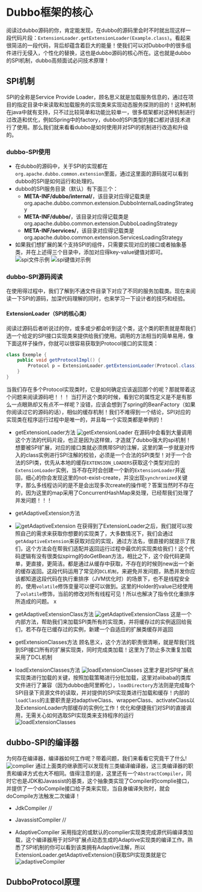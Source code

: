 # Dubbo框架的核心

阅读过dubbo源码的你，肯定能发现，在dubbo的源码里会时不时就出现这样一段代码片段：`ExtensionLoader.getExtensionLoader(Example.class)`。看起来很简洁的一段代码，背后却蕴含着巨大的能量！使我们可以对Dubbo中的很多组件进行无侵入，个性化的替换，这也是dubbo源码的核心所在。这也就是dubbo的SPI机制，dubbo高频面试必问技术原理！

## SPI机制

SPI的全称是Service Provide Loader，顾名思义就是加载服务信息的，通过在项目的指定目录中来读取和加载服务的实现类来实现动态服务探测的目的！这种机制在java中就有支持，只不过比较简单和功能比较单一，很多框架都对这种机制进行过改造和优化，例如Spring中的factory，dubbo的SPI类型的接口都对该技术进行了使用。那么我们就来看看dubbo是如何使用并对SPI的机制进行改造和升级的。

### dubbo-SPI使用

- 在dubbo的源码中，关于SPI的实现都在`org.apache.dubbo.common.extension`里面，通过这里面的源码就可以看到dubbo的SPI是如何运行和处理的。
- dubbo的SPI服务目录（默认）有下面三个：
  - __META-INF/dubbo/internal/__，该目录对应得记载类是org.apache.dubbo.common.extension.DubboInternalLoadingStrategy
  - __META-INF/dubbo/__，该目录对应得记载类是org.apache.dubbo.common.extension.DubboLoadingStrategy
  - __META-INF/services/__，该目录对应得记载类是org.apache.dubbo.common.extension.ServicesLoadingStrategy
- 如果我们想扩展的某个支持SPI的组件，只需要实现对应的接口或者抽象基类，并在上述得三个目录中，添加对应得key-value键值对即可。
  ![spi文件示例](../image/dubbo/spi-file.png)
  ![spi键值对示例](../image/dubbo/spi-file-values.png)

### dubbo-SPI源码阅读

在使用得过程中，我们了解到不通文件目录下对应了不同的服务加载类。现在来阅读一下SPI的源码，加深代码理解的同时，也来学习一下设计者的技巧和经验。

#### ExtensionLoader（SPI的核心类）

阅读过源码后者听说过的你，或多或少都会听到这个类，这个类的职责就是帮我们选一个给定的SPI接口实现类来提供给我们使用。调用的方法相当的简单易用，像下面这样子操作，你就可以很容易获取到Protocol接口的实现类：

```java
class Exemple {
    public void getProtocolImpl() {
        Protocol p = ExtensionLoader.getExtensionLoader(Protocol.class).getAdaptiveExtension();
    }
}
```

当我们存在多个Protocol实现类时，它是如何确定应该返回那个的呢？那就带着这个问题来阅读源码吧！！！
当打开这个类的时候，看到它的属性定义是不是有那么一点眼熟却又有点不一样呢？没错，应该会想到了spring的BeanFactory（如果你阅读过它的源码的话），相似的缓存机制！我们不难得到一个结论，SPI对应的实现类在程序运行过程中是唯一的，并且每一个实现类都是单例的！

- getExtensionLoader方法
  ![getExtensionLoader](../image/dubbo/getExtensionLoader.png)
  在源码中会看到大量调用这个方法的代码片段，也正是因为这样做，才造就了dubbo强大的spi机制！想要被SPI扩展，对应的接口类就必须携带SPI的注解，这里的第一步就是对传入的class实例进行SPI注解的校验，必须是一个合法的SPI类型！对于一个合法的SPI类，优先从本地的缓存`EXTENSION_LOADERS`获取这个类型对应的`ExtensionLoader`实例，当不存在时会创建一个新的`ExtensionLoader`并返回，细心的你会发现这里的not-exist-create，并没出现`synchronized`关键字，那么多线程访问的是不是会出现多次create的操作呢？答案当然时不存在的，因为这里的map采用了ConcurrentHashMap来处理，已经帮我们处理了并发问题！！！

- getAdaptiveExtension方法
- ![getAdaptiveExtension](../image/dubbo/getAdaptiveExtension.png)
  在获得到了ExtensionLoader之后，我们就可以按照自己的需求来获取你想要的实现类了，大多数情况下，我们会通过`getAdaptiveExtension`来获取对应的实现，通过方法名，很直接的就提示了我们，这个方法会在帮我们适配并返回运行过程中最优的实现类给我们！这个代码逻辑有没有很类似spirng的doGetBean方法，相比之下，这个段代码更简单，更直接，更简洁。都是通过从缓存中获取，不存在的时候则new出一个新的缓存返回。这段代码运用了常见的`DCL机制`，来避免并发问题，熟悉并发你应该都知道这段代码在执行重排序（JVM优化时）的场景下，也不是线程安全的，使用`volatile`修饰变量可以便可以做到。这里的Holder的value已经使用了`volatile`修饰，当前的修改对所有线程可见！所以也解决了指令优化重排序所造成的问题。
x
- getAdaptiveExtensionClass方法
  ![getAdaptiveExtensionClass](../image/dubbo/getAdaptiveExtensionClass.png)
  这是一个内部方法，帮助我们来加载SPI类所有的实现类，并将缓存过的实例返回给我们，若不存在已缓存过的实例，新建一个自适应的扩展类缓存并返回

- getExtensionClasses方法
  顾名思义，这个方法的职责很清晰，就是帮我们找到SPI接口所有的扩展实现类，同时完成类加载！这里为了防止多次重复加载采用了DCL机制

- loadExtensionClasses方法
  ![loadExtensionClasses](../image/dubbo/loadExtensionClasses.png)
  这里才是对SPI扩展点实现类进行加载的关键，按照加载策略进行分批加载，这里对alibaba的类库文件进行了兼容（因为dubbo由阿里孵化），`loadDirectory`方法则是完成每个SPI目录下资源文件的读取，并对提供的SPI实现类进行加载和缓存！内部的`loadClass`的主要职责是对adaptiveClass、wrapperClass、activateClass以及ExtensionLoader内部缓存的实例化工作！优化和便捷我们对SPI的直接调用，无需关心如何选取SPI实现类来支持程序的运行
  ![loadExtensionClasses](../image/dubbo/loadClass.png)

## dubbo-SPI的编译器

为何存在编译器，编译器如何工作呢？带着问题，我们来看看它究竟干了什么!
![complier](../image/dubbo/complier.png)
通过上面类的继承图可以发现有三类编译编译器，这三类编译器的职责和编译方式也大不相同。值得注意的是，这里还有一个`AbstractCompiler`，同时它也是JDK和Javassist的基类，这个抽象类实现了Compiler的complie接口，并提供了一个doCompile接口给子类来实现，当自身编译失败时，就会doCompile方法触发二次编译！

- JdkCompiler
  //
  
- JavassistCompiler
  //

- AdaptiveCompiler
  采用指定的或默认的complier实现类完成源代码编译类加载，这个编译器用于对SPI扩展点动态生成的Adaptive实现类的编译工作。熟悉了SPI机制的你可以看到该类拥有Adaptive注解，所以ExtensionLoader.getAdaptiveExtension()获取SPI实现类就是它
  ![adaptiveCompiler](../image/dubbo/adaptiveCompiler.png)

## DubboProtocol原理
